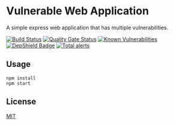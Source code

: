 # Vulnerable Web Application
A simple express web application that has multiple vulnerabilities.

[![Build Status](https://travis-ci.com/psmorrow/vulnerable-web-application.svg?branch=master)](https://travis-ci.com/psmorrow/vulnerable-web-application) [![Quality Gate Status](https://sonarcloud.io/api/project_badges/measure?project=psmorrow_vulnerable-web-application&metric=alert_status)](https://sonarcloud.io/dashboard?id=psmorrow_vulnerable-web-application) [![Known Vulnerabilities](https://snyk.io/test/github/psmorrow/vulnerable-web-application/badge.svg?targetFile=package.json)](https://snyk.io/test/github/psmorrow/vulnerable-web-application?targetFile=package.json) [![DepShield Badge](https://depshield.sonatype.org/badges/psmorrow/vulnerable-web-application/depshield.svg)](https://depshield.github.io) [![Total alerts](https://img.shields.io/lgtm/alerts/g/psmorrow/vulnerable-web-application.svg?logo=lgtm&logoWidth=18)](https://lgtm.com/projects/g/psmorrow/vulnerable-web-application/alerts/)

## Usage

```
npm install
npm start
```

## License
[MIT](LICENSE)
